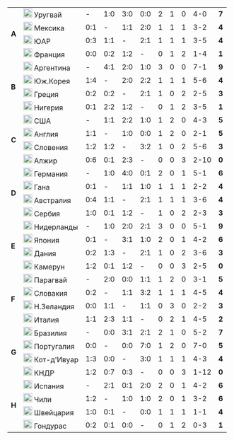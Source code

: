 <!--2021-09-27 00:11:04-->
<table class="g">
<tr><td rowspan=4><b> A</b></td><td class=col><img width="20px" src="/posts/ЧМ и ЧЕ по футболу/uy.svg"> Уругвай</td><td>-</td><td>1:0</td><td>3:0</td><td>0:0</td><td>2</td><td>1</td><td>0</td><td>4-0</td><td><b>7</b></td></tr>
<tr><td class=col><img width="20px" src="/posts/ЧМ и ЧЕ по футболу/mx.svg"> Мексика</td><td>0:1</td><td>-</td><td>1:1</td><td>2:0</td><td>1</td><td>1</td><td>1</td><td>3-2</td><td><b>4</b></td></tr>
<tr><td class=col><img width="20px" src="/posts/ЧМ и ЧЕ по футболу/za.svg"> ЮАР</td><td>0:3</td><td>1:1</td><td>-</td><td>2:1</td><td>1</td><td>1</td><td>1</td><td>3-5</td><td><b>4</b></td></tr>
<tr class=bb><td class=col><img width="20px" src="/posts/ЧМ и ЧЕ по футболу/fr.svg"> Франция</td><td>0:0</td><td>0:2</td><td>1:2</td><td>-</td><td>0</td><td>1</td><td>2</td><td>1-4</td><td><b>1</b></td></tr>

<tr><td rowspan=4><b> B</b></td><td class=col><img width="20px" src="/posts/ЧМ и ЧЕ по футболу/ar.svg"> Аргентина</td><td>-</td><td>4:1</td><td>2:0</td><td>1:0</td><td>3</td><td>0</td><td>0</td><td>7-1</td><td><b>9</b></td></tr>
<tr><td class=col><img width="20px" src="/posts/ЧМ и ЧЕ по футболу/kr.svg"> Юж.Корея</td><td>1:4</td><td>-</td><td>2:0</td><td>2:2</td><td>1</td><td>1</td><td>1</td><td>5-6</td><td><b>4</b></td></tr>
<tr><td class=col><img width="20px" src="/posts/ЧМ и ЧЕ по футболу/gr.svg"> Греция</td><td>0:2</td><td>0:2</td><td>-</td><td>2:1</td><td>1</td><td>0</td><td>2</td><td>2-5</td><td><b>3</b></td></tr>
<tr class=bb><td class=col><img width="20px" src="/posts/ЧМ и ЧЕ по футболу/ng.svg"> Нигерия</td><td>0:1</td><td>2:2</td><td>1:2</td><td>-</td><td>0</td><td>1</td><td>2</td><td>3-5</td><td><b>1</b></td></tr>

<tr><td rowspan=4><b> C</b></td><td class=col><img width="20px" src="/posts/ЧМ и ЧЕ по футболу/us.svg"> США</td><td>-</td><td>1:1</td><td>2:2</td><td>1:0</td><td>1</td><td>2</td><td>0</td><td>4-3</td><td><b>5</b></td></tr>
<tr><td class=col><img width="20px" src="/posts/ЧМ и ЧЕ по футболу/gb-eng.svg"> Англия </td><td>1:1</td><td>-</td><td>1:0</td><td>0:0</td><td>1</td><td>2</td><td>0</td><td>2-1</td><td><b>5</b></td></tr>
<tr><td class=col><img width="20px" src="/posts/ЧМ и ЧЕ по футболу/si.svg"> Словения </td><td>1:2</td><td>1:2</td><td>-</td><td>3:2</td><td>1</td><td>0</td><td>2</td><td>5-6</td><td><b>3</b></td></tr>
<tr class=bb><td class=col><img width="20px" src="/posts/ЧМ и ЧЕ по футболу/dz.svg"> Алжир </td><td>0:6</td><td>0:1</td><td>2:3</td><td>-</td><td>0</td><td>0</td><td>3</td><td>2-10</td><td><b>0</b></td></tr>

<tr><td rowspan=4><b> D</b></td><td class=col><img width="20px" src="/posts/ЧМ и ЧЕ по футболу/de.svg"> Германия</td><td>-</td><td>1:0</td><td>4:0</td><td>0:1</td><td>2</td><td>0</td><td>1</td><td>5-1</td><td><b>6</b></td></tr>
<tr><td class=col><img width="20px" src="/posts/ЧМ и ЧЕ по футболу/gh.svg"> Гана</td><td>0:1</td><td>-</td><td>1:1</td><td>1:0</td><td>1</td><td>1</td><td>1</td><td>2-2</td><td><b>4</b></td></tr>
<tr><td class=col><img width="20px" src="/posts/ЧМ и ЧЕ по футболу/au.svg"> Австралия</td><td>0:4</td><td>1:1</td><td>-</td><td>2:1</td><td>1</td><td>1</td><td>1</td><td>3-6</td><td><b>4</b></td></tr>
<tr class=bb><td class=col><img width="20px" src="/posts/ЧМ и ЧЕ по футболу/rs.svg"> Сербия</td><td>1:0</td><td>0:1</td><td>1:2</td><td>-</td><td>1</td><td>0</td><td>2</td><td>2-3</td><td><b>3</b></td></tr>

<tr><td rowspan=4><b> E</b></td><td class=col><img width="20px" src="/posts/ЧМ и ЧЕ по футболу/nl.svg"> Нидерланды</td><td>-</td><td>1:0</td><td>2:0</td><td>2:1</td><td>3</td><td>0</td><td>0</td><td>5-1</td><td><b>9</b></td></tr>
<tr><td class=col><img width="20px" src="/posts/ЧМ и ЧЕ по футболу/jp.svg"> Япония</td><td>0:1</td><td>-</td><td>3:1</td><td>1:0</td><td>2</td><td>0</td><td>1</td><td>4-2</td><td><b>6</b></td></tr>
<tr><td class=col><img width="20px" src="/posts/ЧМ и ЧЕ по футболу/dk.svg"> Дания</td><td>0:2</td><td>1:3</td><td>-</td><td>2:1</td><td>1</td><td>0</td><td>2</td><td>3-6</td><td><b>3</b></td></tr>
<tr class=bb><td class=col><img width="20px" src="/posts/ЧМ и ЧЕ по футболу/cm.svg"> Камерун</td><td>1:2</td><td>0:1</td><td>1:2</td><td>-</td><td>0</td><td>0</td><td>3</td><td>2-5</td><td><b>0</b></td></tr>

<tr><td rowspan=4><b> F</b></td><td class=col><img width="20px" src="/posts/ЧМ и ЧЕ по футболу/py.svg"> Парагвай</td><td>-</td><td>2:0</td><td>0:0</td><td>1:1</td><td>1</td><td>2</td><td>0</td><td>3-1</td><td><b>5</b></td></tr>
<tr><td class=col><img width="20px" src="/posts/ЧМ и ЧЕ по футболу/sk.svg"> Словакия</td><td>0:2</td><td>-</td><td>1:1</td><td>3:2</td><td>1</td><td>1</td><td>1</td><td>4-5</td><td><b>4</b></td></tr>
<tr><td class=col><img width="20px" src="/posts/ЧМ и ЧЕ по футболу/hr.svg"> Н.Зеландия</td><td>0:0</td><td>1:1</td><td>-</td><td>1:1</td><td>0</td><td>3</td><td>0</td><td>2-2</td><td><b>3</b></td></tr>
<tr class=bb><td class=col><img width="20px" src="/posts/ЧМ и ЧЕ по футболу/it.svg"> Италия </td><td>1:1</td><td>2:3</td><td>1:1</td><td>-</td><td>0</td><td>2</td><td>1</td><td>4-5</td><td><b>2</b></td></tr>

<tr><td rowspan=4><b> G</b></td><td class=col><img width="20px" src="/posts/ЧМ и ЧЕ по футболу/br.svg"> Бразилия </td><td>-</td><td>0:0</td><td>3:1</td><td>2:1</td><td>2</td><td>1</td><td>0</td><td>5-2</td><td><b>7</b></td></tr>
<tr><td class=col><img width="20px" src="/posts/ЧМ и ЧЕ по футболу/pt.svg"> Португалия </td><td>0:0</td><td>-</td><td>0:0</td><td>7:0</td><td>1</td><td>2</td><td>0</td><td>7-0</td><td><b>5</b></td></tr>
<tr><td class=col><img width="20px" src="/posts/ЧМ и ЧЕ по футболу/ci.svg"> Кот-д'Ивуар </td><td>1:3</td><td>0:0</td><td>-</td><td>3:0</td><td>1</td><td>1</td><td>1</td><td>4-3</td><td><b>4</b></td></tr>
<tr class=bb><td class=col><img width="20px" src="/posts/ЧМ и ЧЕ по футболу/kp.svg"> КНДР </td><td>1:2</td><td>0:7</td><td>0:3</td><td>-</td><td>0</td><td>0</td><td>3</td><td>1-12</td><td><b>0</b></td></tr>

<tr><td rowspan=4><b> H</b></td><td class=col><img width="20px" src="/posts/ЧМ и ЧЕ по футболу/es.svg"> Испания </td><td>-</td><td>2:1</td><td>0:1</td><td>2:0</td><td>2</td><td>0</td><td>1</td><td>4-2</td><td><b>6</b></td></tr>
<tr><td class=col><img width="20px" src="/posts/ЧМ и ЧЕ по футболу/cl.svg"> Чили </td><td>1:2</td><td>-</td><td>1:0</td><td>1:0</td><td>2</td><td>0</td><td>1</td><td>3-2</td><td><b>6</b></td></tr>
<tr><td class=col><img width="20px" src="/posts/ЧМ и ЧЕ по футболу/ch.svg"> Швейцария </td><td>1:0</td><td>0:1</td><td>-</td><td>0:0</td><td>1</td><td>1</td><td>1</td><td>1-1</td><td><b>4</b></td></tr>
<tr><td class=col><img width="20px" src="/posts/ЧМ и ЧЕ по футболу/hn.svg"> Гондурас </td><td>0:2</td><td>0:1</td><td>0:0</td><td>-</td><td>0</td><td>1</td><td>2</td><td>0-3</td><td><b>1</b></td></tr>
</table>
